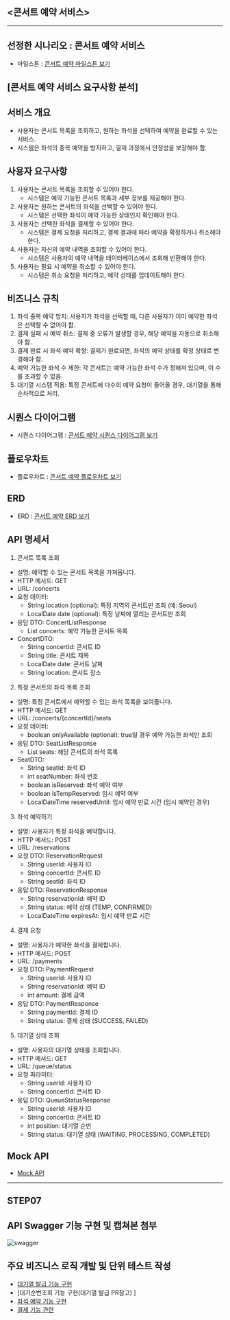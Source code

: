 ## <콘서트 예약 서비스>
-------------------------------------------------

## 선정한 시나리오 : 콘서트 예약 서비스 
- 마일스톤 : [콘서트 예약 마일스톤 보기](https://github.com/users/JewonShin00/projects/2)

## [콘서트 예약 서비스 요구사항 분석]
## 서비스 개요
- 사용자는 콘서트 목록을 조회하고, 원하는 좌석을 선택하여 예약을 완료할 수 있는 서비스.
- 시스템은 좌석의 중복 예약을 방지하고, 결제 과정에서 안정성을 보장해야 함.

## 사용자 요구사항
1. 사용자는 콘서트 목록을 조회할 수 있어야 한다.
   - 시스템은 예약 가능한 콘서트 목록과 세부 정보를 제공해야 한다.
2. 사용자는 원하는 콘서트의 좌석을 선택할 수 있어야 한다.
   - 시스템은 선택한 좌석이 예약 가능한 상태인지 확인해야 한다.
3. 사용자는 선택한 좌석을 결제할 수 있어야 한다.
   - 시스템은 결제 요청을 처리하고, 결제 결과에 따라 예약을 확정하거나 취소해야 한다.
4. 사용자는 자신의 예약 내역을 조회할 수 있어야 한다.
   - 시스템은 사용자의 예약 내역을 데이터베이스에서 조회해 반환해야 한다.
5. 사용자는 필요 시 예약을 취소할 수 있어야 한다.
   - 시스템은 취소 요청을 처리하고, 예약 상태를 업데이트해야 한다.

## 비즈니스 규칙
1. 좌석 중복 예약 방지: 사용자가 좌석을 선택할 때, 다른 사용자가 이미 예약한 좌석은 선택할 수 없어야 함.
2. 결제 실패 시 예약 취소: 결제 중 오류가 발생할 경우, 해당 예약을 자동으로 취소해야 함.
3. 결제 완료 시 좌석 예약 확정: 결제가 완료되면, 좌석의 예약 상태를 확정 상태로 변경해야 함.
4. 예약 가능한 좌석 수 제한: 각 콘서트는 예약 가능한 좌석 수가 정해져 있으며, 이 수를 초과할 수 없음.
5. 대기열 시스템 적용: 특정 콘서트에 다수의 예약 요청이 들어올 경우, 대기열을 통해 순차적으로 처리.

## 시퀀스 다이어그램
- 시퀀스 다이어그램 : [콘서트 예약 시퀀스 다이어그램 보기](https://www.mermaidchart.com/raw/060b5af4-3762-427d-9113-69b91df6a996?theme=light&version=v0.1&format=svg)

## 플로우차트
- 플로우차트 : [콘서트 예약 플로우차트 보기](https://www.mermaidchart.com/raw/9baf529a-5848-4efe-97f5-6dfb5c29c068?theme=light&version=v0.1&format=svg)

## ERD
- ERD : [콘서트 예약 ERD 보기](https://www.mermaidchart.com/raw/bdfee6f8-ff60-4125-bdd1-bb5a7716e8ba?theme=light&version=v0.1&format=svg)
  
## API 명세서
1. 콘서트 목록 조회
- 설명: 예약할 수 있는 콘서트 목록을 가져옵니다.
- HTTP 메서드: GET
- URL: /concerts
- 요청 데이터:
    - String location (optional): 특정 지역의 콘서트만 조회 (예: Seoul)
    - LocalDate date (optional): 특정 날짜에 열리는 콘서트만 조회
- 응답 DTO: ConcertListResponse
    - List<ConcertDTO> concerts: 예약 가능한 콘서트 목록
- ConcertDTO:
    - String concertId: 콘서트 ID
    - String title: 콘서트 제목
    - LocalDate date: 콘서트 날짜
    - String location: 콘서트 장소

2. 특정 콘서트의 좌석 목록 조회
- 설명: 특정 콘서트에서 예약할 수 있는 좌석 목록을 보여줍니다.
- HTTP 메서드: GET
- URL: /concerts/{concertId}/seats
- 요청 데이터:
    - boolean onlyAvailable (optional): true일 경우 예약 가능한 좌석만 조회
- 응답 DTO: SeatListResponse
    - List<SeatDTO> seats: 해당 콘서트의 좌석 목록
- SeatDTO:
    - String seatId: 좌석 ID
    - int seatNumber: 좌석 번호
    - boolean isReserved: 좌석 예약 여부
    - boolean isTempReserved: 임시 예약 여부
    - LocalDateTime reservedUntil: 임시 예약 만료 시간 (임시 예약인 경우)

3. 좌석 예약하기
- 설명: 사용자가 특정 좌석을 예약합니다.
- HTTP 메서드: POST
- URL: /reservations
- 요청 DTO: ReservationRequest
    - String userId: 사용자 ID
    - String concertId: 콘서트 ID
    - String seatId: 좌석 ID
- 응답 DTO: ReservationResponse
    - String reservationId: 예약 ID
    - String status: 예약 상태 (TEMP, CONFIRMED)
    - LocalDateTime expiresAt: 임시 예약 만료 시간

4. 결제 요청
- 설명: 사용자가 예약한 좌석을 결제합니다.
- HTTP 메서드: POST
- URL: /payments
- 요청 DTO: PaymentRequest
    - String userId: 사용자 ID
    - String reservationId: 예약 ID
    - int amount: 결제 금액
- 응답 DTO: PaymentResponse
    - String paymentId: 결제 ID
    - String status: 결제 상태 (SUCCESS, FAILED)

5. 대기열 상태 조회
- 설명: 사용자의 대기열 상태를 조회합니다.
- HTTP 메서드: GET
- URL: /queue/status
- 요청 파라미터:
    - String userId: 사용자 ID
    - String concertId: 콘서트 ID
- 응답 DTO: QueueStatusResponse
    - String userId: 사용자 ID
    - String concertId: 콘서트 ID
    - int position: 대기열 순번
    - String status: 대기열 상태 (WAITING, PROCESSING, COMPLETED)

## Mock API
- [Mock API](https://github.com/JewonShin00/hhplus-consert/pull/18)

---------------------------------------------------------------------------
## STEP07

## API Swagger 기능 구현 및 캡쳐본 첨부
![swagger](https://github.com/user-attachments/assets/13c26bcb-cc51-4b23-8106-6aa1e83677c4)
## 주요 비즈니스 로직 개발 및 단위 테스트 작성
- [대기열 발급 기능 구현](https://github.com/JewonShin00/hhplus-consert/pull/21/commits/bbf75d2a88c8c319f57c9e034e6a97ce21d4b985)
- [대기순번조회 기능 구현(대기열 발급 PR참고) ]
- [좌석 예약 기능 구현](https://github.com/JewonShin00/hhplus-consert/pull/22/commits/bcce02042c61ff72c059497fa432e960418fc85b)
- [결제 기능 관련](https://github.com/JewonShin00/hhplus-consert/pull/20/commits/daf1a562250ce0ea1aa064d718f71690077367ac)
